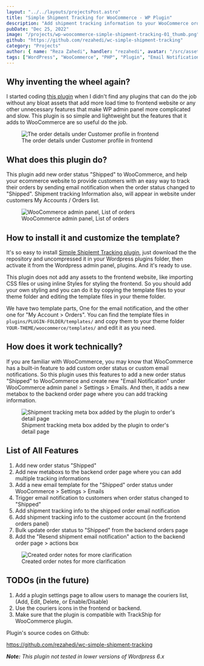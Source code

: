 ```yaml
---
layout: "../../layouts/projectsPost.astro"
title: "Simple Shipment Tracking for WooCommerce - WP Plugin"
description: "Add shipment tracking information to your WooCommerce orders and provide customers with an easy way to track their orders. Shipment tracking Info will appear in customers accounts (in the order panel) and in WooCommerce order shipped email."
pubDate: "Dec 25, 2022"
image: "/projects/wp-woocommerce-simple-shipment-tracking-01_thumb.png"
github: "https://github.com/rezahedi/wc-simple-shipment-tracking"
category: "Projects"
author: { name: "Reza Zahedi", handler: "rezahedi", avatar: "/src/assets/social-avatar.jpg", link: "https://github.com/rezahedi" }
tags: ["WordPress", "WooCommerce", "PHP", "Plugin", "Email Notification", "Order Status"]
---
```


## Why inventing the wheel again?

I started coding [this plugin](https://github.com/rezahedi/wc-simple-shipment-tracking) when I didn't find any plugins that can do the job without any bloat assets that add more load time to frontend website or any other unnecessary features that make WP admin panel more complicated and slow. This plugin is so simple and lightweight but the features that it adds to WooCommerce are so useful do the job.

<figure class="image">
  <img src="/projects/wp-woocommerce-simple-shipment-tracking-01.png" alt="The order details under Customer profile in frontend">
  <figcaption>The order details under Customer profile in frontend</figcaption>
</figure>

## What does this plugin do?

This plugin add new order status "Shipped" to WooCommerce, and help your ecommerce website to provide customers with an easy way to track their orders by sending email notification when the order status changed to "Shipped". Shipment tracking Information also, will appear in website under customers My Accounts / Orders list.

<figure class="image">
  <img src="/projects/wp-woocommerce-simple-shipment-tracking-04.png" alt="WooCommerce admin panel, List of orders">
  <figcaption>WooCommerce admin panel, List of orders</figcaption>
</figure>

## How to install it and customize the template?

It's so easy to install [Simple Shiplemt Tracking plugin](https://github.com/rezahedi/wc-simple-shipment-tracking), just download the the repository and uncompressed it in your Wordpress plugins folder, then activate it from the Wordpress admin panel, plugins. And it's ready to use.

This plugin does not add any assets to the frontend website, like importing CSS files or using inline Styles for styling the frontend. So you should add your own styling and you can do it by copying the template files to your theme folder and editing the template files in your theme folder.

We have two template parts, One for the email notification, and the other one for "My Account > Orders". You can find the template files in `plugins/PLUGIN-FOLDER/templates/` and copy them to your theme folder `YOUR-THEME/woocommerce/templates/` and edit it as you need.

## How does it work technically?

If you are familiar with WooCommerce, you may know that WooCommerce has a built-in feature to add custom order status or custom email notifications. So this plugin uses this features to add a new order status "Shipped" to WooCommerce and create new "Email Notification" under WooCommerce admin panel > Settings > Emails. And then, it adds a new metabox to the backend order page where you can add tracking information.

<figure class="image">
  <img src="/projects/wp-woocommerce-simple-shipment-tracking-02.png" alt="Shipment tracking meta box added by the plugin to order's detail page">
  <figcaption>Shipment tracking meta box added by the plugin to order's detail page</figcaption>
</figure>

## List of All Features

1. Add new order status "Shipped"
2. Add new metaboxs to the backend order page where you can add multiple tracking informations
3. Add a new email template for the "Shipped" order status under WooCommerce > Settings > Emails
4. Trigger email notification to customers when order status changed to "Shipped"
5. Add shipment tracking info to the shipped order email notification
6. Add shipment tracking info to the customer account (in the frontend orders panel)
7. Bulk update order status to "Shipped" from the backend orders page
8. Add the "Resend shipment email notification" action to the backend order page > actions box

<figure class="image">
  <img src="/projects/wp-woocommerce-simple-shipment-tracking-03.png" alt="Created order notes for more clarification">
  <figcaption>Created order notes for more clarification</figcaption>
</figure>

## TODOs (in the future)

1. Add a plugin settings page to allow users to manage the couriers list, (Add, Edit, Delete, or Enable/Disable)
2. Use the couriers icons in the frontend or backend.
3. Make sure that the plugin is compatible with TrackShip for WooCommerce plugin.

Plugin's source codes on Github:

https://github.com/rezahedi/wc-simple-shipment-tracking

_**Note:** This plugin not tested in lower versions of Wordpress 6.x_
